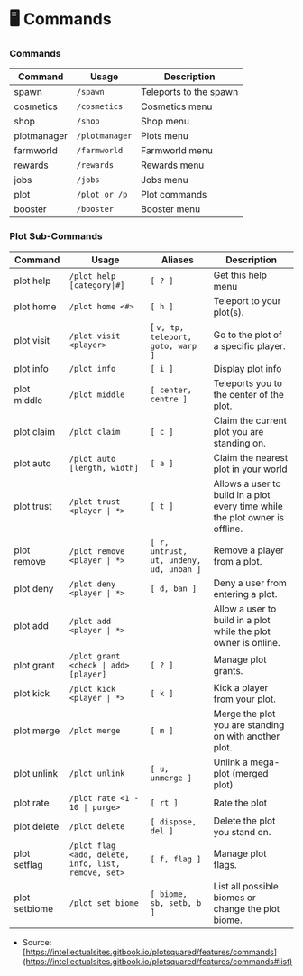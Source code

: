 # 🖥️ Commands

### Commands <a href="#commands" id="commands"></a>

| Command     | Usage          | Description            |
| ----------- | -------------- | ---------------------- |
| spawn       | `/spawn`       | Teleports to the spawn |
| cosmetics   | `/cosmetics`   | Cosmetics menu         |
| shop        | `/shop`        | Shop menu              |
| plotmanager | `/plotmanager` | Plots menu             |
| farmworld   | `/farmworld`   | Farmworld menu         |
| rewards     | `/rewards`     | Rewards menu           |
| jobs        | `/jobs`        | Jobs menu              |
| plot        | `/plot or /p`  | Plot commands          |
| booster     | `/booster`     | Booster menu           |

### &#x20;<a href="#plot-sub-commands" id="plot-sub-commands"></a>

### Plot Sub-Commands <a href="#plot-sub-commands" id="plot-sub-commands"></a>

| Command       | Usage                                               | Aliases                                 | Description                                                                  |
| ------------- | --------------------------------------------------- | --------------------------------------- | ---------------------------------------------------------------------------- |
| plot help     | `/plot help [category\|#]`                          | `[ ? ]`                                 | Get this help menu                                                           |
| plot home     | `/plot home <#>`                                    | `[ h ]`                                 | Teleport to your plot(s).                                                    |
| plot visit    | `/plot visit <player>`                              | \[ `v, tp, teleport, goto, warp ]`      | Go to the plot of a specific player.                                         |
| plot info     | `/plot info`                                        | `[ i ]`                                 | Display plot info                                                            |
| plot middle   | `/plot middle`                                      | `[ center, centre ]`                    | Teleports you to the center of the plot.                                     |
| plot claim    | `/plot claim`                                       | `[ c ]`                                 | Claim the current plot you are standing on.                                  |
| plot auto     | `/plot auto [length, width]`                        | `[ a ]`                                 | Claim the nearest plot in your world                                         |
| plot trust    | `/plot trust <player \| *>`                         | `[ t ]`                                 | Allows a user to build in a plot every time while the plot owner is offline. |
| plot remove   | `/plot remove <player \| *>`                        | `[ r, untrust, ut, undeny, ud, unban ]` | Remove a player from a plot.                                                 |
| plot deny     | `/plot deny <player \| *>`                          | `[ d, ban ]`                            | Deny a user from entering a plot.                                            |
| plot add      | `/plot add <player \| *>`                           |                                         | Allow a user to build in a plot while the plot owner is online.              |
| plot grant    | `/plot grant <check \| add> [player]`               | `[ ? ]`                                 | Manage plot grants.                                                          |
| plot kick     | `/plot kick <player \| *>`                          | `[ k ]`                                 | Kick a player from your plot.                                                |
| plot merge    | `/plot merge`                                       | `[ m ]`                                 | Merge the plot you are standing on with another plot.                        |
| plot unlink   | `/plot unlink`                                      | `[ u, unmerge ]`                        | Unlink a mega-plot (merged plot)                                             |
| plot rate     | `/plot rate <1 - 10 \| purge>`                      | `[ rt ]`                                | Rate the plot                                                                |
| plot delete   | `/plot delete`                                      | `[ dispose, del ]`                      | Delete the plot you stand on.                                                |
| plot setflag  | `/plot flag <add, delete, info, list, remove, set>` | `[ f, flag ]`                           | Manage plot flags.                                                           |
| plot setbiome | `/plot set biome`                                   | `[ biome, sb, setb, b ]`                | List all possible biomes or change the plot biome.                           |

* Source: [https://intellectualsites.gitbook.io/plotsquared/features/commands](https://intellectualsites.gitbook.io/plotsquared/features/commands#list)
